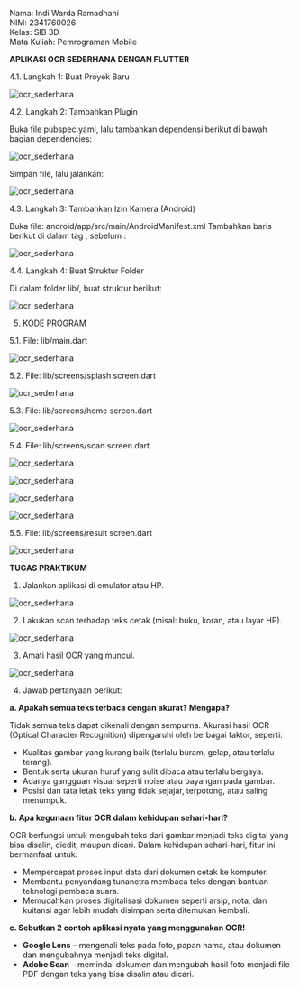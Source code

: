 Nama: Indi Warda Ramadhani
<br>NIM: 2341760026
<br>Kelas: SIB 3D
<br>Mata Kuliah: Pemrograman Mobile

**APLIKASI OCR SEDERHANA  DENGAN  FLUTTER**

4.1.	Langkah 1: Buat Proyek Baru

![ocr_sederhana](images/01.png)

4.2.	Langkah 2: Tambahkan Plugin

Buka file pubspec.yaml, lalu tambahkan dependensi berikut di bawah bagian dependencies:

![ocr_sederhana](images/02.png)

Simpan file, lalu jalankan:

![ocr_sederhana](images/03.png)

4.3.	Langkah 3: Tambahkan Izin Kamera (Android)

Buka file: android/app/src/main/AndroidManifest.xml
Tambahkan baris berikut di dalam tag <manifest>, sebelum <application>:

![ocr_sederhana](images/04.png)

4.4.	Langkah 4: Buat Struktur Folder

Di dalam folder lib/, buat struktur berikut:

![ocr_sederhana](images/05.png)

5.	KODE PROGRAM

5.1.	File: lib/main.dart

![ocr_sederhana](images/06.png)

5.2.	File: lib/screens/splash screen.dart

![ocr_sederhana](images/07.png)

5.3.	File: lib/screens/home screen.dart

![ocr_sederhana](images/08.png)

5.4.	File: lib/screens/scan screen.dart

![ocr_sederhana](images/09.png)

![ocr_sederhana](images/10.png)

![ocr_sederhana](images/11.png)

![ocr_sederhana](images/12.png)

5.5.	File: lib/screens/result screen.dart

![ocr_sederhana](images/13.png)

**TUGAS PRAKTIKUM**

1. Jalankan aplikasi di emulator atau HP.

![ocr_sederhana](images/14.png)

2. Lakukan scan terhadap teks cetak (misal: buku, koran, atau layar HP).

![ocr_sederhana](images/15.png)

3. Amati hasil OCR yang muncul.

![ocr_sederhana](images/16.png)

4. Jawab pertanyaan berikut:

**a. Apakah semua teks terbaca dengan akurat? Mengapa?**

Tidak semua teks dapat dikenali dengan sempurna. Akurasi hasil OCR (Optical Character Recognition) dipengaruhi oleh berbagai faktor, seperti:

* Kualitas gambar yang kurang baik (terlalu buram, gelap, atau terlalu terang).
* Bentuk serta ukuran huruf yang sulit dibaca atau terlalu bergaya.
* Adanya gangguan visual seperti noise atau bayangan pada gambar.
* Posisi dan tata letak teks yang tidak sejajar, terpotong, atau saling menumpuk.

**b. Apa kegunaan fitur OCR dalam kehidupan sehari-hari?**

OCR berfungsi untuk mengubah teks dari gambar menjadi teks digital yang bisa disalin, diedit, maupun dicari. Dalam kehidupan sehari-hari, fitur ini bermanfaat untuk:

* Mempercepat proses input data dari dokumen cetak ke komputer.
* Membantu penyandang tunanetra membaca teks dengan bantuan teknologi pembaca suara.
* Memudahkan proses digitalisasi dokumen seperti arsip, nota, dan kuitansi agar lebih mudah disimpan serta ditemukan kembali.

**c. Sebutkan 2 contoh aplikasi nyata yang menggunakan OCR!**

* **Google Lens** – mengenali teks pada foto, papan nama, atau dokumen dan mengubahnya menjadi teks digital.
* **Adobe Scan** – memindai dokumen dan mengubah hasil foto menjadi file PDF dengan teks yang bisa disalin atau dicari.

